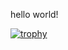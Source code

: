 hello world!


[![trophy](https://github-profile-trophy.vercel.app/frek666=ryo-ma&theme=onedark)](https://github.com/ryo-ma/github-profile-trophy)

